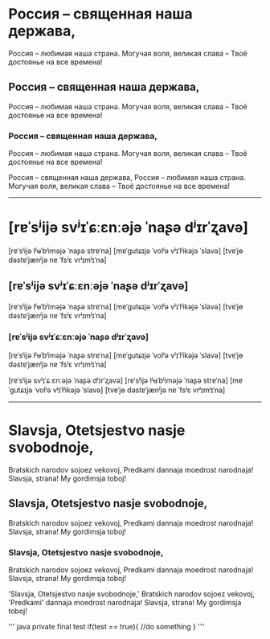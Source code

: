 # Россия – священная наша держава,
Россия – любимая наша страна.
Могучая воля, великая слава –
Твоё достоянье на все времена!

## Россия – священная наша держава,
Россия – любимая наша страна.
Могучая воля, великая слава –
Твоё достоянье на все времена!


### Россия – священная наша держава,
Россия – любимая наша страна.
Могучая воля, великая слава –
Твоё достоянье на все времена!

Россия – священная наша держава,
Россия – любимая наша страна.
Могучая воля, великая слава –
Твоё достоянье на все времена!

-----------

# [rɐˈsʲijə svʲɪˈɕːɛnːəjə ˈnaʂə dʲɪrˈʐavə]
[rɐˈsʲijə lʲʉˈbʲiməjə ˈnaʂə strɐˈna]
[mɐˈɡutɕɪjə ˈvolʲə vʲɪˈlʲikəjə ˈslavə]
[tvɐˈjɵ dəstɐˈjænʲjə nɐ ˈfsʲɛ vrʲɪmʲɪˈna]

## [rɐˈsʲijə svʲɪˈɕːɛnːəjə ˈnaʂə dʲɪrˈʐavə]
[rɐˈsʲijə lʲʉˈbʲiməjə ˈnaʂə strɐˈna]
[mɐˈɡutɕɪjə ˈvolʲə vʲɪˈlʲikəjə ˈslavə]
[tvɐˈjɵ dəstɐˈjænʲjə nɐ ˈfsʲɛ vrʲɪmʲɪˈna]

### [rɐˈsʲijə svʲɪˈɕːɛnːəjə ˈnaʂə dʲɪrˈʐavə]
[rɐˈsʲijə lʲʉˈbʲiməjə ˈnaʂə strɐˈna]
[mɐˈɡutɕɪjə ˈvolʲə vʲɪˈlʲikəjə ˈslavə]
[tvɐˈjɵ dəstɐˈjænʲjə nɐ ˈfsʲɛ vrʲɪmʲɪˈna]

[rɐˈsʲijə svʲɪˈɕːɛnːəjə ˈnaʂə dʲɪrˈʐavə]
[rɐˈsʲijə lʲʉˈbʲiməjə ˈnaʂə strɐˈna]
[mɐˈɡutɕɪjə ˈvolʲə vʲɪˈlʲikəjə ˈslavə]
[tvɐˈjɵ dəstɐˈjænʲjə nɐ ˈfsʲɛ vrʲɪmʲɪˈna]

----------

# Slavsja, Otetsjestvo nasje svobodnoje,
Bratskich narodov sojoez vekovoj,
Predkami dannaja moedrost narodnaja!
Slavsja, strana! My gordimsja toboj!

## Slavsja, Otetsjestvo nasje svobodnoje,
Bratskich narodov sojoez vekovoj,
Predkami dannaja moedrost narodnaja!
Slavsja, strana! My gordimsja toboj!

### Slavsja, Otetsjestvo nasje svobodnoje,
Bratskich narodov sojoez vekovoj,
Predkami dannaja moedrost narodnaja!
Slavsja, strana! My gordimsja toboj!

'Slavsja, Otetsjestvo nasje svobodnoje,'
Bratskich narodov sojoez vekovoj,
'Predkami' dannaja moedrost narodnaja!
Slavsja, strana! My gordimsja toboj!



''' java 
private final test
if(test == true){
//do something
}
'''
